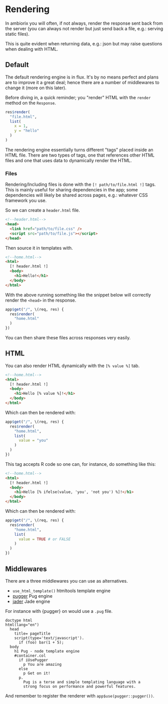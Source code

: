 # Rendering

In ambiorix you will often, if not always, render the response
sent back from the server (you can always not render but just send back
a file, e.g.: serving static files).

This is quite evident when returning data, e.g.: json but may raise
questions when dealing with HTML.

## Default

The default rendering engine is in flux.
It's by no means perfect and plans are to improve it a great deal;
hence there are a number of middlewares to change it (more on this later).

Before diving in, a quick reminder; you "render" HTML with the `render`
method on the `Response`.

```r
res$render(
  "file.html",
  list(
    x = 1,
    y = "hello"
  )
)
```

The rendering engine essentially turns different "tags" placed inside
an HTML file.
There are two types of tags, one that references other HTML files
and one that uses data to dynamically render the HTML.

### Files

Rendering/Including files is done with the `[! path/to/file.html !]`
tags.
This is mainly useful for sharing dependencies in the app; 
some dependencies will likely be shared across pages, e.g.: whatever
CSS framework you use.

So we can create a `header.html` file.

```html
<!--header.html-->
<head>
  <link href="path/to/file.css" />
  <script src="path/to/file.js"></script>
</head>
```

Then source it in templates with.

```html
<!--home.html-->
<html>
  [! header.html !]
  <body>
    <h1>Hello!</h1>
  </body>
</html>
```

With the above running something like the snippet below will correctly 
render the `<head>` in the response.

```r
app$get("/", \(req, res) {
  res$render(
    "home.html"
  )
})
```

You can then share these files across responses very easily.

## HTML

You can also render HTML dynamically with the `[% value %]` tab.

```html
<!--home.html-->
<html>
  [! header.html !]
  <body>
    <h1>Hello [% value %]!</h1>
  </body>
</html>
```

Which can then be rendered with:

```r
app$get("/", \(req, res) {
  res$render(
    "home.html",
    list(
      value = "you"
    )
  )
})
```

This tag accepts R code so one can, for instance, do something like this:

```html
<!--home.html-->
<html>
  [! header.html !]
  <body>
    <h1>Hello [% ifelse(value, 'you', 'not you') %]!</h1>
  </body>
</html>
```

Which can then be rendered with:

```r
app$get("/", \(req, res) {
  res$render(
    "home.html",
    list(
      value = TRUE # or FALSE
    )
  )
})
```

## Middlewares

There are a three middlewares you can use as alternatives.

- `use_html_template()` htmltools template engine
- [pugger](https://github.com/ambiorix-web/pugger) Pug engine
- [jader](https://github.com/ambiorix-web/jader) Jade engine

For instance with {pugger} on would use a `.pug` file.

```pug
doctype html
html(lang="en")
  head
    title= pageTitle
    script(type='text/javascript').
      if (foo) bar(1 + 5);
  body
    h1 Pug - node template engine
    #container.col
      if iUsePugger
        p You are amazing
      else
        p Get on it!
      p.
        Pug is a terse and simple templating language with a
        strong focus on performance and powerful features.
```

And remember to register the renderer with `app$use(pugger::pugger())`.
